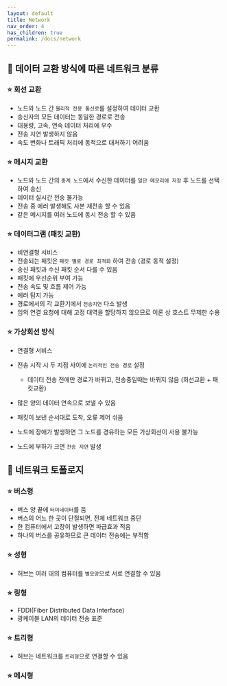 ```yaml
---
layout: default
title: Network
nav_order: 4
has_children: true
permalink: /docs/network
---
```




## 📑 데이터 교환 방식에 따른 네트워크 분류

### ⭐ 회선 교환

- 노드와 노드 간 `물리적 전용 통신로`를 설정하여 데이터 교환
- 송신자의 모든 데이터는 동일한 경로로 전송
- 대용량, 고속, 연속 데이터 처리에 우수
- 전송 지연 발생하지 않음
- 속도 변화나 트래픽 처리에 동적으로 대처하기 어려움



### ⭐ 메시지 교환

- 노드와 노드 간의 `중계 노드`에서 수신한 데이터를 `일단 메모리에 저장` 후 노드를 선택하여 송신
- 데이터 실시간 전송 불가능
- 전송 중 에러 발생해도 사본 재전송 할 수 있음
- 같은 메시지를 여러 노드에 동시 전송 할 수 있음



### ⭐ 데이터그램 (패킷 교환)

- 비연결형 서비스
- 전송되는 패킷은 `패킷 별로 경로 최적화` 하여 전송 (경로 동적 설정)
- 송신 패킷과 수신 패킷 순서 다를 수 있음
- 패킷에 우선순위 부여 가능
- 전송 속도 및 흐름 제어 가능
- 에러 탐지 가능
- 경로에서의 각 교환기에서 `전송지연` 다소 발생
- 임의 연결 요청에 대해 고정 대역을 할당하지 않으므로 이론 상 호스트 무제한 수용



### ⭐ 가상회선 방식

- 연결형 서비스
- 전송 시작 시 두 지점 사이에 `논리적인 전송 경로` 설정
  - 데이터 전송 전에만 경로가 바뀌고, 전송중일때는 바뀌지 않음 (회선교환 + 패킷교환)

- 많은 양의 데이터 연속으로 보낼 수 있음
- 패킷이 보낸 순서대로 도착, 오류 제어 쉬움
- 노드에 장애가 발생하면 그 노드를 경유하는 모든 가상회선이 사용 불가능
- 노드에 부하가 크면 `전송 지연` 발생





## 📑 네트워크 토폴로지

### ⭐ 버스형

- 버스 양 끝에 `터미네이터`를 둠
- 버스의 어느 한 곳이 단절되면, 전체 네트워크 중단
- 한 컴퓨터에서 고장이 발생하면 파급효과 적음
- 하나의 버스를 공유하므로 큰 데이터 전송에는 부적합

### ⭐ 성형

- 허브는 여러 대의 컴퓨터를 `별모양`으로 서로 연결할 수 있음

### ⭐ 링형

- FDDI(Fiber Distributed Data Interface)
- 광케이블 LAN의 데이터 전송 표준

### ⭐ 트리형

- 허브는 네트워크를 `트리형`으로 연결할 수 있음

### ⭐ 메시형